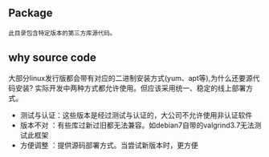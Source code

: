 Package
-------
    此目录包含特定版本的第三方库源代码。

why source code
---------------
大部分linux发行版都会带有对应的二进制安装方式(yum、apt等),为什么还要源代码安装?
实际开发中两种方式都允许使用。但应该采用统一、稳定的线上部署方式。  

 * 测试与认证：这些版本是经过测试与认证的，大公司不允许使用非认证软件
 * 版本不对  ：有些库过新过旧都无法兼容。如debian7自带的valgrind3.7无法测试此框架
 * 方便调整  ：提供源码部署方式。当尝试新版本时，更方便
